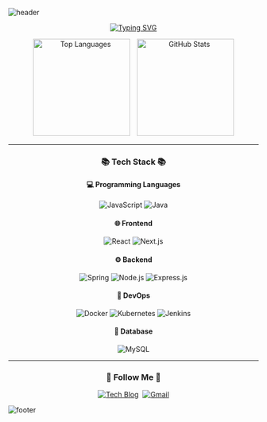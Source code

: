 ![header](https://capsule-render.vercel.app/api?type=waving&color=414340&height=240&section=header&text=Maruhxn&fontSize=40&fontColor=ffffff&animation=fadeIn)

<p align="center">
  <a href="https://git.io/typing-svg">
    <img src="https://readme-typing-svg.demolab.com?font=Fira+Code&size=18&duration=3000&pause=1000&color=FFFFFF&background=FFFFFF00&width=700&lines=%F0%9F%91%8B+Hi%2C+there!+I'm+Backend+Developer+using+Java+%2F+Spring.+%F0%9F%9A%80" alt="Typing SVG">
  </a>
</p>

<p align="center">
  <img src="https://github-readme-stats.vercel.app/api/top-langs/?username=maruhxn&layout=compact&theme=github_dark_dimmed" 
       alt="Top Languages" 
       style="height: 195px; margin-right: 10px;">
  <img src="https://github-readme-stats.vercel.app/api?username=maruhxn&hide=contribs,prs&show_icons=true&theme=github_dark_dimmed" 
       alt="GitHub Stats" 
       style="height: 195px;">
</p>

---

<h3 align="center">📚 Tech Stack 📚</h3>

<h4 align="center">💻 Programming Languages</h4>
<p align="center">
  <img src="https://img.shields.io/badge/JavaScript-F7DF1E?style=for-the-badge&logo=JavaScript&logoColor=white" alt="JavaScript">
  <img src="https://img.shields.io/badge/Java-ED8B00?style=for-the-badge&logo=openjdk&logoColor=white" alt="Java">
</p>

<h4 align="center">🌐 Frontend</h4>
<p align="center">
  <img src="https://img.shields.io/badge/React-20232A?style=for-the-badge&logo=react&logoColor=61DAFB" alt="React">
  <img src="https://img.shields.io/badge/Next.js-000?logo=nextdotjs&logoColor=fff&style=for-the-badge" alt="Next.js">
</p>

<h4 align="center">⚙️ Backend</h4>
<p align="center">
  <img src="https://img.shields.io/badge/Spring-6DB33F?style=for-the-badge&logo=spring&logoColor=white" alt="Spring">
  <img src="https://img.shields.io/badge/Node.js-43853D?style=for-the-badge&logo=node.js&logoColor=white" alt="Node.js">
  <img src="https://img.shields.io/badge/Express.js-404D59?style=for-the-badge" alt="Express.js">
</p>

<h4 align="center">🚀 DevOps</h4>
<p align="center">
  <img src="https://img.shields.io/badge/docker-%230db7ed.svg?style=for-the-badge&logo=docker&logoColor=white" alt="Docker">
  <img src="https://img.shields.io/badge/kubernetes-%23326ce5.svg?style=for-the-badge&logo=kubernetes&logoColor=white" alt="Kubernetes">
  <img src="https://img.shields.io/badge/Jenkins-D24939?style=for-the-badge&logo=Jenkins&logoColor=white" alt="Jenkins">
</p>

<h4 align="center">💾 Database</h4>
<p align="center">
  <img src="https://img.shields.io/badge/MySQL-00000F?style=for-the-badge&logo=mysql&logoColor=white" alt="MySQL">
</p>


---

<h3 align="center">🌈 Follow Me 🌈</h3>

<p align="center">
  <a href="https://mxruhxn.tistory.com"><img src="https://img.shields.io/badge/Tech%20Blog-000000?style=flat-square&logo=tistory&logoColor=white" alt="Tech Blog"></a>&nbsp;
  <a href="mailto:maruhan1016@gmail.com"><img src="https://img.shields.io/badge/Gmail-EA4335?style=flat-square&logo=gmail&logoColor=white" alt="Gmail"></a>
</p>

![footer](https://capsule-render.vercel.app/api?type=waving&color=414340&height=240&section=footer)
